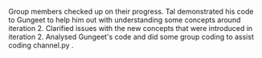 Group members checked up on their progress. Tal demonstrated his code to Gungeet to help him out with understanding some concepts around iteration 2.
Clarified issues with the new concepts that were introduced in iteration 2.
Analysed Gungeet's code and did some group coding to assist coding channel.py .